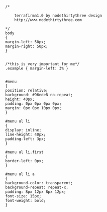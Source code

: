     /*

        terrafirma1.0 by nodethirtythree design
        http://www.nodethirtythree.com

    */
    body
    {
    margin-left: 50px;
    margin-right: 50px;
    }


    /*this is very important for me*/
    .example { margin-left: 3% }


    #menu
    {
    position: relative;
    background: #96ede8 no-repeat;
    height: 40px;
    padding: 0px 0px 0px 0px;
    margin: 0px 0px 10px 0px;
    }

    #menu ul li
    {
    display: inline;
    line-height: 40px;
    padding-left: 3px;
    }

    #menu ul li.first
    {
    border-left: 0px;
    }

    #menu ul li a
    {
    background-color: transparent;
    background-repeat: repeat-x;
    padding: 8px 12px 8px 12px;
    font-size: 15px;
    font-weight: bold;
    }

